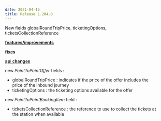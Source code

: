 ```yaml
---
date: 2021-04-15
title: Release 1.204.0
---
```

New fields globalRoundTripPrice, ticketingOptions, ticketsCollectionReference

<!--more-->

**<u>features/improvements</u>**

**<u>fixes</u>**

**<u>api changes</u>**

new *PointToPointOffer* fields :
- globalRoundTripPrice : indicates if the price of the offer includes the price of the inbound journey
- ticketingOptions : the ticketing options available for the offer

new *PointToPointBookingItem* field :
- ticketsCollectionReference : the reference to use to collect the tickets at the station when available
